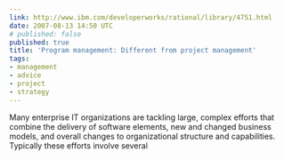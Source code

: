 ```yaml
---
link: http://www.ibm.com/developerworks/rational/library/4751.html
date: 2007-08-13 14:50 UTC
# published: false
published: true
title: 'Program management: Different from project management'
tags:
- management
- advice
- project
- strategy
---
```


Many enterprise IT organizations are tackling large, complex efforts that combine the delivery of software elements, new and changed business models, and overall changes to organizational structure and capabilities. Typically these efforts involve several
